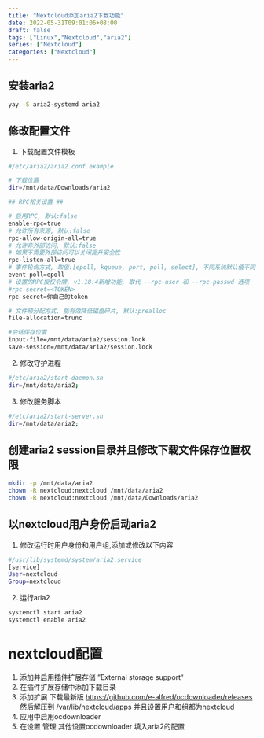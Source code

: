 ```yaml
---
title: "Nextcloud添加aria2下载功能"
date: 2022-05-31T09:01:06+08:00
draft: false
tags: ["Linux","Nextcloud","aria2"]
series: ["Nextcloud"]
categories: ["Nextcloud"]
---
```


## 安装aria2
``` bash
yay -S aria2-systemd aria2
```
## 修改配置文件
1. 下载配置文件模板
``` bash
#/etc/aria2/aria2.conf.example

# 下载位置
dir=/mnt/data/Downloads/aria2

## RPC相关设置 ##

# 启用RPC, 默认:false
enable-rpc=true
# 允许所有来源, 默认:false
rpc-allow-origin-all=true
# 允许非外部访问, 默认:false
# 如果不需要外部访问可以关闭提升安全性
rpc-listen-all=true
# 事件轮询方式, 取值:[epoll, kqueue, port, poll, select], 不同系统默认值不同
event-poll=epoll
# 设置的RPC授权令牌, v1.18.4新增功能, 取代 --rpc-user 和 --rpc-passwd 选项
#rpc-secret=<TOKEN>
rpc-secret=你自己的token

# 文件预分配方式, 能有效降低磁盘碎片, 默认:prealloc
file-allocation=trunc

#会话保存位置
input-file=/mnt/data/aria2/session.lock
save-session=/mnt/data/aria2/session.lock
```
2. 修改守护进程
``` bash
#/etc/aria2/start-daemon.sh
dir=/mnt/data/aria2;
```
3. 修改服务脚本
``` bash
#/etc/aria2/start-server.sh
dir=/mnt/data/aria2;
```

## 创建aria2 session目录并且修改下载文件保存位置权限
``` bash
mkdir -p /mnt/data/aria2
chown -R nextcloud:nextcloud /mnt/data/aria2
chown -R nextcloud:nextcloud /mnt/data/Downloads/aria2
```
## 以nextcloud用户身份启动aria2

1. 修改运行时用户身份和用户组,添加或修改以下内容
``` bash
#/usr/lib/systemd/system/aria2.service
[service]
User=nextcloud
Group=nextcloud
```
2. 运行aria2
``` bash
systemctl start aria2
systemctl enable aria2
```

# nextcloud配置
1. 添加并启用插件扩展存储
”External storage support“
2. 在插件扩展存储中添加下载目录
3. 添加扩展 下载最新版 https://github.com/e-alfred/ocdownloader/releases 然后解压到 /var/lib/nextcloud/apps 并且设置用户和组都为nextcloud
4. 应用中启用ocdownloader
5. 在设置 管理 其他设置ocdownloader 填入aria2的配置


<!-- 引入评论功能 -->
<div id="SOHUCS" style="width: 80%;display:block;height:auto;"></div> 
<script type="text/javascript"> 
(function(){ 
var appid = 'cyw8JY6N5'; 
var conf = 'prod_e3b09f470b09f642bb0bd4b1d9479c42'; 
var width = window.innerWidth || document.documentElement.clientWidth; 
if (width < 1000) {
var head = document.getElementsByTagName('head')[0]||document.head||document.documentElement;
var script = document.createElement('script');
script.type = 'text/javascript';
script.charset = 'utf-8';
script.id = 'changyan_mobile_js';
script.src = 'https://cy-cdn.kuaizhan.com/upload/mobile/wap-js/changyan_mobile.js?client_id=' + appid + '&conf=' + conf;
head.appendChild(script);
} else { var loadJs=function(d,a){var c=document.getElementsByTagName("head")[0]||document.head||document.documentElement;var b=document.createElement("script");b.setAttribute("type","text/javascript");b.setAttribute("charset","UTF-8");b.setAttribute("src",d);if(typeof a==="function"){if(window.attachEvent){b.onreadystatechange=function(){var e=b.readyState;if(e==="loaded"||e==="complete"){b.onreadystatechange=null;a()}}}else{b.onload=a}}c.appendChild(b)};loadJs("https://cy-cdn.kuaizhan.com/upload/changyan.js",function(){window.changyan.api.config({appid:appid,conf:conf})}); } })(); </script>
